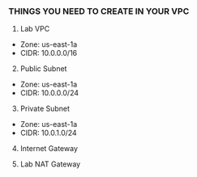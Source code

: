 ### THINGS YOU NEED TO CREATE IN YOUR VPC

1. Lab VPC
- Zone: us-east-1a
- CIDR: 10.0.0.0/16

2. Public Subnet 

- Zone: us-east-1a
- CIDR: 10.0.0.0/24

3. Private Subnet
- Zone: us-east-1a
- CIDR: 10.0.1.0/24

4. Internet Gateway

5. Lab NAT Gateway


